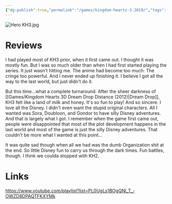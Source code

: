 ```yaml
---
{"dg-publish":true,"permalink":"/games/kingdom-hearts-3-2019/","tags":["games","streamed"],"created":"2024-10-08","updated":"2025-10-11"}
---
```



![Hero KH3.jpg](/img/user/_sys/Attachments/Hero%20KH3.jpg)

# Reviews

I had played most of KH3 prior, when it first came out. I thought it was mostly fun. But I was so much older than when I had first started playing the series. It just wasn't hitting me. The anime had become too much. The cringe too powerful. And I never ended up finishing it. I believe I got all the way to the last world, but just didn't do it.

But this time...what a complete turnaround. After the sheer darkness of [[Games/Kingdom Hearts 3D Dream Drop Distance (2012)\|Dream Drop]], KH3 felt like a land of milk and honey. It's so fun to play! And so sincere. I love all the Disney. I didn't even want the stupid original characters. All I wanted was Sora, Doubloon, and Gondor to have silly Disney adventures. And that is largely what I got. I remember when the game first came out, people were disappointed that most of the plot development happens in the last world and most of the game is just the silly Disney adventures. That couldn't be more what I wanted at this point...

It was quite sad though when all we had was the dumb Organization shit at the end. So little Disney fun to carry us through the dark times. Fun battles, though. I think we coulda stopped with KH2.

# Links

https://www.youtube.com/playlist?list=PL0UgLs1BOgQNl_T_-OWZD8DPAQTFKXYMk

